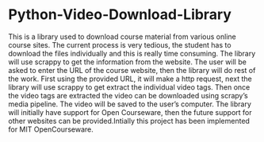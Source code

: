 # Python-Video-Download-Library
This is a library used to download course material from various online course sites. The current process is very tedious, the student has to download the files individually and this is really time consuming. The library will use scrappy to get the information from the website. The user will be asked to enter the URL of the course website, then the library will do rest of the work. First using the provided URL, it will make a http request, next the library will use scrappy to get extract the individual video tags. Then once the video tags are extracted the video can be downloaded using scrapy’s media pipeline. The video will be saved to the user’s computer. The library will initially have support for Open Courseware, then the future support for other websites can be provided.Intially this project has been implemented for MIT OpenCourseware.
